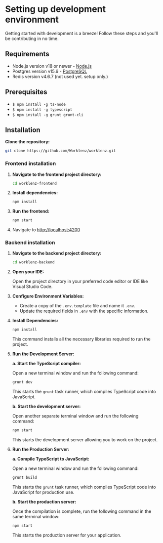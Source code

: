 # Setting up development environment

Getting started with development is a breeze! Follow these steps and you'll be contributing in no time.

## Requirements

- Node.js version v18 or newer - [Node.js](https://nodejs.org/en/download/current)
- Postgres version v15.6 - [PostgreSQL](https://www.postgresql.org/download/)
- Redis version v4.6.7 (not used yet. setup only.)

## Prerequisites

- `$ npm install -g ts-node`
- `$ npm install -g typescript`
- `$ npm install -g grunt grunt-cli`

## Installation
**Clone the repository:**

   ```bash
   git clone https://github.com/Worklenz/worklenz.git
   ```

### Frontend installation

1. **Navigate to the frontend project directory:**

   ```bash
   cd worklenz-frontend
   ```
2. **Install dependencies:**

   ```bash
   npm install
   
3. **Run the frontend:**
   ```bash
   npm start
   
4. Navigate to [http://localhost:4200](http://localhost:4200)

### Backend installation
   
1. **Navigate to the backend project directory:**

   ```bash
   cd worklenz-backend
   ```

2. **Open your IDE:**

   Open the project directory in your preferred code editor or IDE like Visual Studio Code.

3. **Configure Environment Variables:**

   - Create a copy of the `.env.template` file and name it `.env`.
   - Update the required fields in `.env` with the specific information.

4. **Install Dependencies:**

   ```bash
   npm install
   ```

   This command installs all the necessary libraries required to run the project.

5. **Run the Development Server:**

   **a. Start the TypeScript compiler:**

   Open a new terminal window and run the following command:

      ```bash
      grunt dev
      ```

   This starts the `grunt` task runner, which compiles TypeScript code into JavaScript.

   **b. Start the development server:**

   Open another separate terminal window and run the following command:

      ```bash
      npm start
      ```

   This starts the development server allowing you to work on the project.

6. **Run the Production Server:**

   **a. Compile TypeScript to JavaScript:**

   Open a new terminal window and run the following command:

      ```bash
      grunt build
      ```

   This starts the `grunt` task runner, which compiles TypeScript code into JavaScript for production use.

   **b. Start the production server:**

   Once the compilation is complete, run the following command in the same terminal window:

      ```bash
      npm start
      ```

   This starts the production server for your application.
